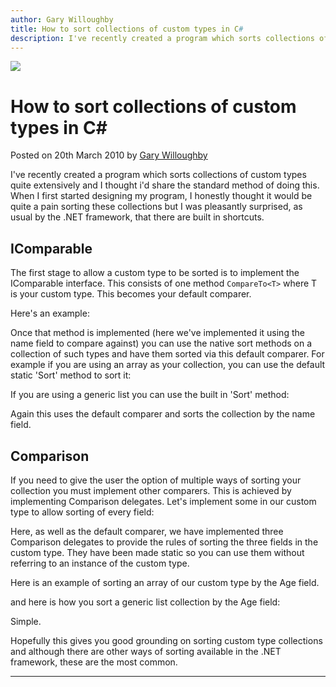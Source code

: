 ```yaml
---
author: Gary Willoughby
title: How to sort collections of custom types in C#
description: I've recently created a program which sorts collections of custom types quite extensively and I thought i'd share the standard method of doing this.
---
```


![](/articles/images/how-to-sort-collections-of-custom-types-in-c-sharp-banner.jpg)

# How to sort collections of custom types in C#

<time>Posted on 20th March 2010 by [Gary Willoughby](/pages/about.html)</time>

I've recently created a program which sorts collections of custom types quite extensively and I thought i'd share the standard method of doing this. When I first started designing my program, I honestly thought it would be quite a pain sorting these collections but I was pleasantly surprised, as usual by the .NET framework, that there are built in shortcuts.

## IComparable

The first stage to allow a custom type to be sorted is to implement the IComparable interface. This consists of one method `CompareTo<T>` where T is your custom type. This becomes your default comparer.

Here's an example:

<script src="https://gist.github.com/nomad-software/a5167f6b866338cd9dcb243f5e982ee0.js"></script>

Once that method is implemented (here we've implemented it using the name field to compare against) you can use the native sort methods on a collection of such types and have them sorted via this default comparer. For example if you are using an array as your collection, you can use the default static 'Sort' method to sort it:

<script src="https://gist.github.com/nomad-software/7e54b8618213bd736ecd525078dddf81.js"></script>

If you are using a generic list you can use the built in 'Sort' method:

<script src="https://gist.github.com/nomad-software/33715f7cacbe80fbaed90d49881a5343.js"></script>

Again this uses the default comparer and sorts the collection by the name field.

## Comparison

If you need to give the user the option of multiple ways of sorting your collection you must implement other comparers. This is achieved by implementing Comparison delegates. Let's implement some in our custom type to allow sorting of every field:

<script src="https://gist.github.com/nomad-software/c393b614afe0541b464b6388324ae920.js"></script>

Here, as well as the default comparer, we have implemented three Comparison delegates to provide the rules of sorting the three fields in the custom type. They have been made static so you can use them without referring to an instance of the custom type.

Here is an example of sorting an array of our custom type by the Age field.

<script src="https://gist.github.com/nomad-software/148edbfd338be90d9071c97ce875f9f8.js"></script>

and here is how you sort a generic list collection by the Age field:

<script src="https://gist.github.com/nomad-software/3701599a4aaf8d80c9a9d4d8dc18002d.js"></script>

Simple.

Hopefully this gives you good grounding on sorting custom type collections and although there are other ways of sorting available in the .NET framework, these are the most common.

---
